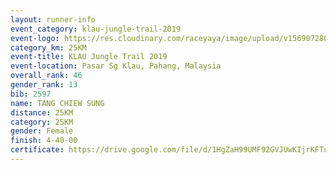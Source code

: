 ```yaml
---
layout: runner-info 
event_category: klau-jungle-trail-2019 
event-logo: https://res.cloudinary.com/raceyaya/image/upload/v1569072808/logo/klau-image_qwwxyw.png
category_km: 25KM 
event-title: KLAU Jungle Trail 2019 
event-location: Pasar Sg Klau, Pahang, Malaysia 
overall_rank: 46
gender_rank: 13
bib: 2597
name: TANG CHIEW SUNG
distance: 25KM
category: 25KM
gender: Female
finish: 4-40-00
certificate: https://drive.google.com/file/d/1HgZaH99UMF92GVJUwKIjrKFTu0jqmLL5/view?usp=sharing
---
```

